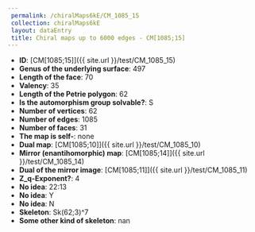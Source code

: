 ```yaml
--- 
 permalink: /chiralMaps6kE/CM_1085_15 
 collection: chiralMaps6kE
 layout: dataEntry
 title: Chiral maps up to 6000 edges - CM[1085;15]
---
```


- **ID**: [CM[1085;15]]({{ site.url }}/test/CM_1085_15)
- **Genus of the underlying surface**: 497
- **Length of the face**: 70
- **Valency**: 35
- **Length of the Petrie polygon**: 62
- **Is the automorphism group solvable?**: S
- **Number of vertices**: 62
- **Number of edges**: 1085
- **Number of faces**: 31
- **The map is self-**: none
- **Dual map**: [CM[1085;10]]({{ site.url }}/test/CM_1085_10)
- **Mirror (enantihomorphic) map**: [CM[1085;14]]({{ site.url }}/test/CM_1085_14)
- **Dual of the mirror image**: [CM[1085;11]]({{ site.url }}/test/CM_1085_11)
- **Z_q-Exponent?**: 4
- **No idea**:  22:13
- **No idea**: Y
- **No idea**: N
- **Skeleton**: Sk(62;3)^7
- **Some other kind of skeleton**: nan
